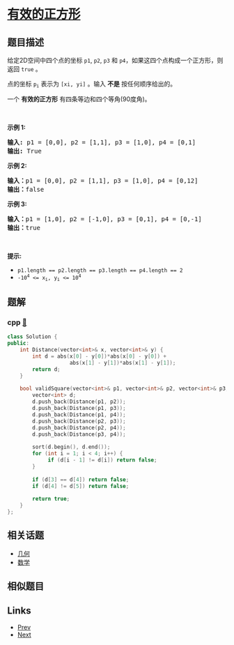 
# [有效的正方形](https://leetcode-cn.com/problems/valid-square)

## 题目描述

<p>给定2D空间中四个点的坐标&nbsp;<code>p1</code>,&nbsp;<code>p2</code>,&nbsp;<code>p3</code>&nbsp;和&nbsp;<code>p4</code>，如果这四个点构成一个正方形，则返回 <code>true</code> 。</p>

<p>点的坐标&nbsp;<code>p<sub>i</sub></code> 表示为 <code>[xi, yi]</code> 。输入 <strong>不是</strong> 按任何顺序给出的。</p>

<p>一个 <strong>有效的正方形</strong> 有四条等边和四个等角(90度角)。</p>

<p>&nbsp;</p>

<p><strong>示例 1:</strong></p>

<pre>
<strong>输入:</strong> p1 = [0,0], p2 = [1,1], p3 = [1,0], p4 = [0,1]
<strong>输出:</strong> True
</pre>

<p><strong>示例 2:</strong></p>

<pre>
<strong>输入：</strong>p1 = [0,0], p2 = [1,1], p3 = [1,0], p4 = [0,12]
<b>输出：</b>false
</pre>

<p><strong>示例 3:</strong></p>

<pre>
<b>输入：</b>p1 = [1,0], p2 = [-1,0], p3 = [0,1], p4 = [0,-1]
<b>输出：</b>true
</pre>

<p>&nbsp;</p>

<p><strong>提示:</strong></p>

<ul>
	<li><code>p1.length == p2.length == p3.length == p4.length == 2</code></li>
	<li><code>-10<sup>4</sup>&nbsp;&lt;= x<sub>i</sub>, y<sub>i</sub>&nbsp;&lt;= 10<sup>4</sup></code></li>
</ul>


## 题解

### cpp [🔗](valid-square.cpp) 
```cpp
class Solution {
public:
    int Distance(vector<int>& x, vector<int>& y) {
        int d = abs(x[0] - y[0])*abs(x[0] - y[0]) + 
                    abs(x[1] - y[1])*abs(x[1] - y[1]);
        return d;
    }
    
    bool validSquare(vector<int>& p1, vector<int>& p2, vector<int>& p3, vector<int>& p4) {
        vector<int> d;
        d.push_back(Distance(p1, p2));
        d.push_back(Distance(p1, p3));
        d.push_back(Distance(p1, p4));
        d.push_back(Distance(p2, p3));
        d.push_back(Distance(p2, p4));
        d.push_back(Distance(p3, p4));
        
        sort(d.begin(), d.end());
        for (int i = 1; i < 4; i++) {
             if (d[i - 1] != d[i]) return false;
        }
        
        if (d[3] == d[4]) return false;
        if (d[4] != d[5]) return false;
        
        return true;
    }
};
```


## 相关话题

- [几何](https://leetcode-cn.com/tag/geometry) 
- [数学](https://leetcode-cn.com/tag/math) 


## 相似题目



## Links

- [Prev](../delete-operation-for-two-strings/README.md) 
- [Next](../design-compressed-string-iterator/README.md) 

